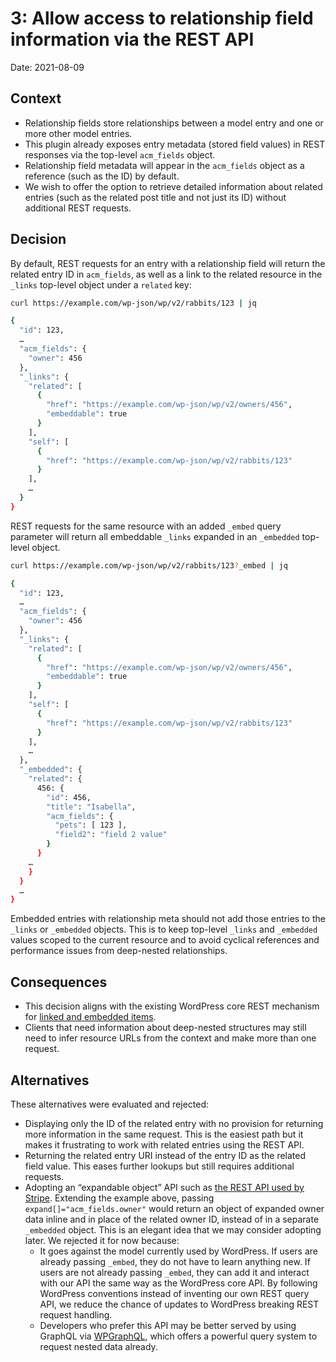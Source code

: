 3: Allow access to relationship field information via the REST API
==================================================================

Date: 2021-08-09

Context
-------

- Relationship fields store relationships between a model entry and one or more other model entries.
- This plugin already exposes entry metadata (stored field values) in REST responses via the top-level `acm_fields` object.
- Relationship field metadata will appear in the `acm_fields` object as a reference (such as the ID) by default.
- We wish to offer the option to retrieve detailed information about related entries (such as the related post title and not just its ID) without additional REST requests.

Decision
--------

By default, REST requests for an entry with a relationship field will return the related entry ID in `acm_fields`, as well as a link to the related resource in the `_links` top-level object under a `related` key:

```sh
curl https://example.com/wp-json/wp/v2/rabbits/123 | jq

{
  "id": 123,
  …
  "acm_fields": {
    "owner": 456
  },
  "_links": {
    "related": [
      {
        "href": "https://example.com/wp-json/wp/v2/owners/456",
        "embeddable": true
      }
    ],
    "self": [
      {
        "href": "https://example.com/wp-json/wp/v2/rabbits/123"
      }
    ],
    …
  }
}
```

REST requests for the same resource with an added `_embed` query parameter will return all embeddable `_links` expanded in an `_embedded` top-level object.

```sh
curl https://example.com/wp-json/wp/v2/rabbits/123?_embed | jq

{
  "id": 123,
  …
  "acm_fields": {
    "owner": 456
  },
  "_links": {
    "related": [
      {
        "href": "https://example.com/wp-json/wp/v2/owners/456",
        "embeddable": true
      }
    ],
    "self": [
      {
        "href": "https://example.com/wp-json/wp/v2/rabbits/123"
      }
    ],
    …
  },
  "_embedded": {
    "related": {
      456: {
        "id": 456,
        "title": "Isabella",
        "acm_fields": {
          "pets": [ 123 ],
		  "field2": "field 2 value"
        }
      }
    …
    }
  }
  …
}
```

Embedded entries with relationship meta should not add those entries to the `_links` or `_embedded` objects. This is to keep top-level `_links` and `_embedded` values scoped to the current resource and to avoid cyclical references and performance issues from deep-nested relationships.

Consequences
------------

- This decision aligns with the existing WordPress core REST mechanism for [linked and embedded items](https://developer.wordpress.org/rest-api/using-the-rest-api/linking-and-embedding/).
- Clients that need information about deep-nested structures may still need to infer resource URLs from the context and make more than one request.

Alternatives
------------

These alternatives were evaluated and rejected:

- Displaying only the ID of the related entry with no provision for returning more information in the same request. This is the easiest path but it makes it frustrating to work with related entries using the REST API.
- Returning the related entry URI instead of the entry ID as the related field value. This eases further lookups but still requires additional requests.
- Adopting an “expandable object” API such as [the REST API used by Stripe](https://stripe.com/docs/api/expanding_objects). Extending the example above, passing `expand[]="acm_fields.owner"` would return an object of expanded owner data inline and in place of the related owner ID, instead of in a separate `_embedded` object. This is an elegant idea that we may consider adopting later. We rejected it for now because:
    - It goes against the model currently used by WordPress. If users are already passing `_embed`, they do not have to learn anything new. If users are not already passing `_embed`, they can add it and interact with our API the same way as the WordPress core API. By following WordPress conventions instead of inventing our own REST query API, we reduce the chance of updates to WordPress breaking REST request handling.
    - Developers who prefer this API may be better served by using GraphQL via [WPGraphQL](https://www.wpgraphql.com/), which offers a powerful query system to request nested data already.
